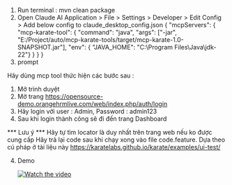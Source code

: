 1. Run terminal : mvn clean package
2. Open Claude AI Application > File > Settings > Developer > Edit Config >  Add below config to claude_desktop_config.json
{
    "mcpServers": {
        "mcp-karate-tool": {
            "command": "java",
            "args": ["-jar", "E:/Project/auto/mcp-karate-tools/target/mcp-karate-1.0-SNAPSHOT.jar"],
            "env": { "JAVA_HOME": "C:\\Program Files\\Java\\jdk-22"}
        }
    }
}
3. prompt

Hãy dùng mcp tool thức hiện các bước sau :
1. Mở trình duyệt
2. Mở trang https://opensource-demo.orangehrmlive.com/web/index.php/auth/login
3. Hãy login với user : Admin, Password : admin123
4. Sau khi login thành công sẽ đi đến trang Dashboard

*** Lưu ý ***
Hãy tự tìm locator là duy nhất trên trang web nếu ko được cung cấp
Hãy trả lại code sau khi chạy xong vào file code.feature. Dựa theo cú pháp ở tài liệu này https://karatelabs.github.io/karate/examples/ui-test/

4. Demo

   [![Watch the video](https://cdn.pixabay.com/photo/2021/06/25/04/20/youtube-6362801_1280.png)](https://youtu.be/AM2dtiW1kzc?si=IQw7EhAsYKT-lAok)